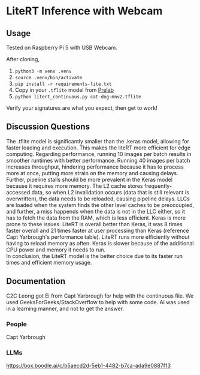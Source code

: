 # LiteRT Inference with Webcam

## Usage

Tested on Raspberry Pi 5 with USB Webcam.

After cloning,

1. `python3 -m venv .venv`
2. `source .venv/bin/activate`
3. `pip install -r requirements-lite.txt`
4. Copy in your `.tflite` model from [Prelab](https://usafa-ece.github.io/ece386-book/b3-devboard/lab-cat-dog.html#pre-lab)
5. `python litert_continuous.py cat-dog-mnv2.tflite`

Verify your signatures are what you expect, then get to work!

## Discussion Questions
The .tflite model is significantly smaller than the .keras model, allowing for faster loading and execution. This makes the liteRT more efficient for edge computing.
Regarding performance, running 10 images per batch results in smoother runtimes with better performance. Running 40 images per batch increases throughput, hindering performance because it has to process more at once, putting more strain on the memory and causing delays. Further, pipeline stalls should be more prevalent in the Keras model because it requires more memory. The L2 cache stores frequently-accessed data, so when L2 invalidation occurs (data that is still relevant is overwritten), the data needs to be reloaded, causing pipeline delays. LLCs are loaded when the system finds the other level caches to be preoccupied, and further, a miss happends when the data is not in the LLC either, so it has to fetch the data from the RAM, which is less efficient. Keras is more prone to these issues.
LiteRT is overall better than Keras, it was 8 times faster overall and 21 times faster at user processing than Keras (reference Capt Yarbrough's performance table). LiteRT runs more efficiently without having to reload memory as often. Keras is slower because of the additional CPU power and memory it needs to run.   
In conclusion, the LiteRT model is the better choice due to its faster run times and efficient memory usage.   

## Documentation
C2C Leong got Ei from Capt Yarbrough for help with the continuous file. We used GeeksForGeeks/StackOverflow to help with some code. Ai was used in a learning manner, and not to get the answer.

### People
Capt Yarbrough

### LLMs
https://box.boodle.ai/c/b5aecd2d-5eb1-4482-b7ca-ada9e0887f13 
